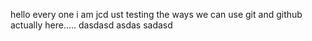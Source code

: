 hello every one i am jcd ust testing the ways we can use git and github actually here.....
dasdasd
asdas
sadasd
